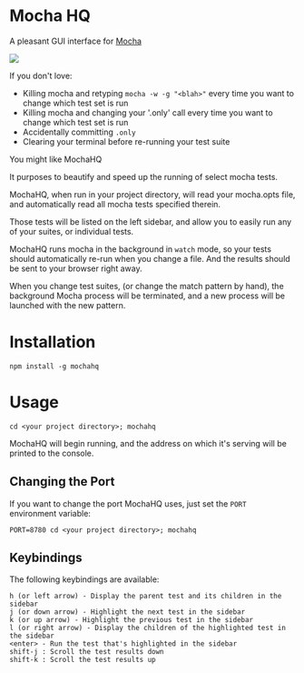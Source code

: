 # Mocha HQ

A pleasant GUI interface for [Mocha](https://mochajs.org/)

![](https://cloud.githubusercontent.com/assets/1227109/14565824/236e0e2c-02ea-11e6-933e-0a8e239187a1.png)

If you don't love:

- Killing mocha and retyping `mocha -w -g "<blah>"` every time you want to change which test set is run
- Killing mocha and changing your '.only' call every time you want to change which test set is run
- Accidentally committing `.only`
- Clearing your terminal before re-running your test suite

You might like MochaHQ

It purposes to beautify and speed up the running of select mocha tests.

MochaHQ, when run in your project directory, will read your mocha.opts file,
and automatically read all mocha tests specified therein.

Those tests will be listed on the left sidebar, and allow you to easily run any of your
suites, or individual tests.

MochaHQ runs mocha in the background in `watch` mode, so your tests should automatically re-run when
you change a file. And the results should be sent to your browser right away.

When you change test suites, (or change the match pattern by hand), the background
Mocha process will be terminated, and a new process will be launched with the new pattern.

# Installation

`npm install -g mochahq`

# Usage

`cd <your project directory>; mochahq`

MochaHQ will begin running, and the address on which it's serving will be
printed to the console.

## Changing the Port

If you want to change the port MochaHQ uses, just set the
`PORT` environment variable:

`PORT=8780 cd <your project directory>; mochahq`

## Keybindings

The following keybindings are available:

```
h (or left arrow) - Display the parent test and its children in the sidebar
j (or down arrow) - Highlight the next test in the sidebar
k (or up arrow) - Highlight the previous test in the sidebar
l (or right arrow) - Display the children of the highlighted test in the sidebar
<enter> - Run the test that's highlighted in the sidebar
shift-j : Scroll the test results down
shift-k : Scroll the test results up
```
